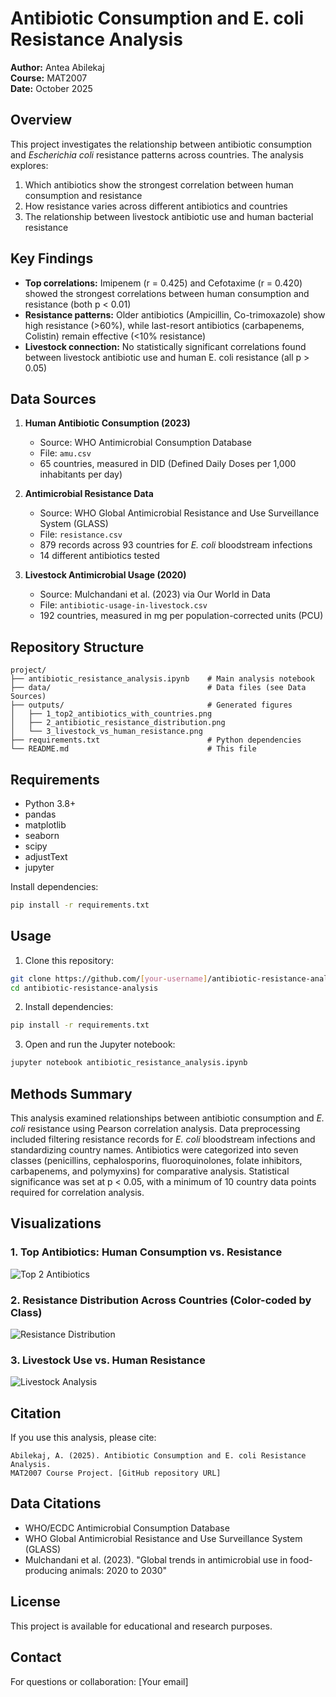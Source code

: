 # Antibiotic Consumption and E. coli Resistance Analysis

**Author:** Antea Abilekaj  
**Course:** MAT2007  
**Date:** October 2025

## Overview

This project investigates the relationship between antibiotic consumption and *Escherichia coli* resistance patterns across countries. The analysis explores:

1. Which antibiotics show the strongest correlation between human consumption and resistance
2. How resistance varies across different antibiotics and countries  
3. The relationship between livestock antibiotic use and human bacterial resistance

## Key Findings

- **Top correlations:** Imipenem (r = 0.425) and Cefotaxime (r = 0.420) showed the strongest correlations between human consumption and resistance (both p < 0.01)
- **Resistance patterns:** Older antibiotics (Ampicillin, Co-trimoxazole) show high resistance (>60%), while last-resort antibiotics (carbapenems, Colistin) remain effective (<10% resistance)
- **Livestock connection:** No statistically significant correlations found between livestock antibiotic use and human E. coli resistance (all p > 0.05)

## Data Sources

1. **Human Antibiotic Consumption (2023)**  
   - Source: WHO Antimicrobial Consumption Database
   - File: `amu.csv`
   - 65 countries, measured in DID (Defined Daily Doses per 1,000 inhabitants per day)

2. **Antimicrobial Resistance Data**  
   - Source: WHO Global Antimicrobial Resistance and Use Surveillance System (GLASS)
   - File: `resistance.csv`
   - 879 records across 93 countries for *E. coli* bloodstream infections
   - 14 different antibiotics tested

3. **Livestock Antimicrobial Usage (2020)**  
   - Source: Mulchandani et al. (2023) via Our World in Data
   - File: `antibiotic-usage-in-livestock.csv`
   - 192 countries, measured in mg per population-corrected units (PCU)

## Repository Structure

```
project/
├── antibiotic_resistance_analysis.ipynb    # Main analysis notebook
├── data/                                   # Data files (see Data Sources)
├── outputs/                                # Generated figures
│   ├── 1_top2_antibiotics_with_countries.png
│   ├── 2_antibiotic_resistance_distribution.png
│   └── 3_livestock_vs_human_resistance.png
├── requirements.txt                        # Python dependencies
└── README.md                               # This file
```

## Requirements

- Python 3.8+
- pandas
- matplotlib
- seaborn
- scipy
- adjustText
- jupyter

Install dependencies:
```bash
pip install -r requirements.txt
```

## Usage

1. Clone this repository:
```bash
git clone https://github.com/[your-username]/antibiotic-resistance-analysis.git
cd antibiotic-resistance-analysis
```

2. Install dependencies:
```bash
pip install -r requirements.txt
```

3. Open and run the Jupyter notebook:
```bash
jupyter notebook antibiotic_resistance_analysis.ipynb
```

## Methods Summary

This analysis examined relationships between antibiotic consumption and *E. coli* resistance using Pearson correlation analysis. Data preprocessing included filtering resistance records for *E. coli* bloodstream infections and standardizing country names. Antibiotics were categorized into seven classes (penicillins, cephalosporins, fluoroquinolones, folate inhibitors, carbapenems, and polymyxins) for comparative analysis. Statistical significance was set at p < 0.05, with a minimum of 10 country data points required for correlation analysis.

## Visualizations

### 1. Top Antibiotics: Human Consumption vs. Resistance
![Top 2 Antibiotics](outputs/1_top2_antibiotics_with_countries.png)

### 2. Resistance Distribution Across Countries (Color-coded by Class)
![Resistance Distribution](outputs/2_antibiotic_resistance_distribution.png)

### 3. Livestock Use vs. Human Resistance
![Livestock Analysis](outputs/3_livestock_vs_human_resistance.png)

## Citation

If you use this analysis, please cite:

```
Abilekaj, A. (2025). Antibiotic Consumption and E. coli Resistance Analysis. 
MAT2007 Course Project. [GitHub repository URL]
```

## Data Citations

- WHO/ECDC Antimicrobial Consumption Database
- WHO Global Antimicrobial Resistance and Use Surveillance System (GLASS)
- Mulchandani et al. (2023). "Global trends in antimicrobial use in food-producing animals: 2020 to 2030"

## License

This project is available for educational and research purposes.

## Contact

For questions or collaboration: [Your email]

